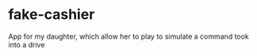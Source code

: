 # fake-cashier
App for my daughter, which allow her to play to simulate a command took into a drive
